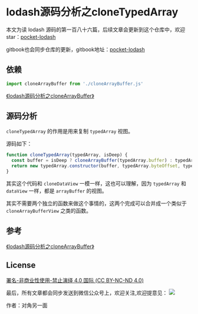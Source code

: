 # lodash源码分析之cloneTypedArray

本文为读 lodash 源码的第一百八十六篇，后续文章会更新到这个仓库中，欢迎 star：[pocket-lodash](https://github.com/yeyuqiudeng/pocket-lodash)

gitbook也会同步仓库的更新，gitbook地址：[pocket-lodash](https://www.gitbook.com/book/yeyuqiudeng/pocket-lodash/details)

## 依赖

```javascript
import cloneArrayBuffer from './cloneArrayBuffer.js'
```

[《lodash源码分析之cloneArrayBuffer》](./cloneArrayBuffer.md)

## 源码分析

`cloneTypedArray` 的作用是用来复制 `typedArray` 视图。

源码如下：

```javascript
function cloneTypedArray(typedArray, isDeep) {
  const buffer = isDeep ? cloneArrayBuffer(typedArray.buffer) : typedArray.buffer
  return new typedArray.constructor(buffer, typedArray.byteOffset, typedArray.length)
}
```

其实这个代码和 `cloneDataView` 一模一样，这也可以理解，因为 `typedArray` 和 `dataView` 一样，都是 `arrayBuffer` 的视图。

其实不需要两个独立的函数来做这个事情的，这两个完成可以合并成一个类似于 `cloneArrayBufferView` 之类的函数。

## 参考

[《lodash源码分析之cloneArrayBuffer》](./cloneDataView.md)

## License

[署名-非商业性使用-禁止演绎 4.0 国际 (CC BY-NC-ND 4.0)](http://creativecommons.org/licenses/by-nc-nd/4.0/)

最后，所有文章都会同步发送到微信公众号上，欢迎关注,欢迎提意见：  ![](https://raw.githubusercontent.com/yeyuqiudeng/resource/master/images/qrcode_front-end-article.jpg) 

作者：对角另一面 